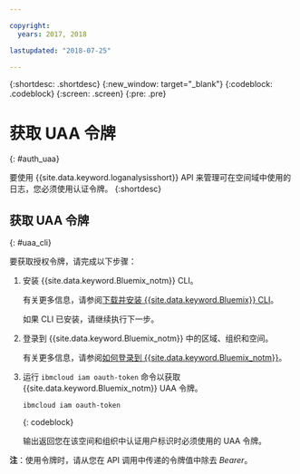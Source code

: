 ```yaml
---

copyright:
  years: 2017, 2018

lastupdated: "2018-07-25"

---
```



{:shortdesc: .shortdesc}
{:new_window: target="_blank"}
{:codeblock: .codeblock}
{:screen: .screen}
{:pre: .pre}


# 获取 UAA 令牌
{: #auth_uaa}

要使用 {{site.data.keyword.loganalysisshort}} API 来管理可在空间域中使用的日志，您必须使用认证令牌。
{:shortdesc}

		
## 获取 UAA 令牌
{: #uaa_cli}


要获取授权令牌，请完成以下步骤：

1. 安装 {{site.data.keyword.Bluemix_notm}} CLI。

   有关更多信息，请参阅[下载并安装 {{site.data.keyword.Bluemix}} CLI](/docs/cli/index.html#overview)。
   
   如果 CLI 已安装，请继续执行下一步。
    
2. 登录到 {{site.data.keyword.Bluemix_notm}} 中的区域、组织和空间。 

    有关更多信息，请参阅[如何登录到 {{site.data.keyword.Bluemix_notm}}](/docs/services/CloudLogAnalysis/qa/cli_qa.html#login)。
	
3. 运行 `ibmcloud iam oauth-token` 命令以获取 {{site.data.keyword.Bluemix_notm}} UAA 令牌。

    ```
	ibmcloud iam oauth-token
	```
	{: codeblock}
	
	输出返回您在该空间和组织中认证用户标识时必须使用的 UAA 令牌。
	


	

**注**：使用令牌时，请从您在 API 调用中传递的令牌值中除去 *Bearer*。

